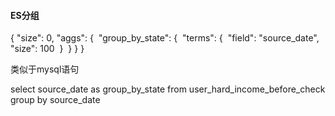 #### ES分组

{
  "size": 0,
  "aggs": {
​    "group_by_state": {
​      "terms": {
​        "field": "source_date",
​        "size": 100
​      }
​    }
  }
}

类似于mysql语句

select source_date as group_by_state from user_hard_income_before_check group by source_date

